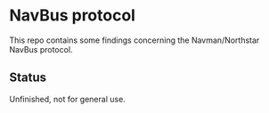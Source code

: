 # NavBus protocol

This repo contains some findings concerning the Navman/Northstar NavBus protocol.

## Status

Unfinished, not for general use.
